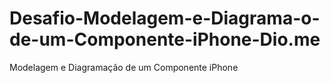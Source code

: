 # Desafio-Modelagem-e-Diagrama-o-de-um-Componente-iPhone-Dio.me
Modelagem e Diagramação de um Componente iPhone
